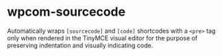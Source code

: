 # wpcom-sourcecode

Automatically wraps `[sourcecode]` and `[code]` shortcodes with a `<pre>` tag only when rendered in the TinyMCE visual editor for the purpose of preserving indentation and visually indicating code.
